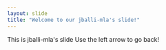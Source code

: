 ```yaml
---
layout: slide
title: "Welcome to our jballi-mla's slide!"
---
```

This is jballi-mla's slide
Use the left arrow to go back!
